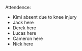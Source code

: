 Attendence:
* Kimi absent due to knee injury
* Jack here
* Derek here
* Lucas here
* Cameron here
* Nick here

